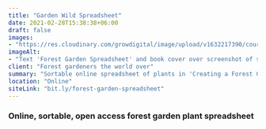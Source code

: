 ```yaml
---
title: "Garden Wild Spreadsheet"
date: 2021-02-28T15:38:38+06:00
draft: false
images: 
- "https://res.cloudinary.com/growdigital/image/upload/v1632217390/course/Spreadsheet_banner.jpg"
imageAlt: 
- "Text 'Forest Garden Spreadsheet' and book cover over screenshot of spreadsheet"
client: "Forest gardeners the world over"
summary: "Sortable online spreadsheet of plants in 'Creating a Forest Garden'"
location: "Online"
siteLink: "bit.ly/forest-garden-spreadsheet"
---
```


### Online, sortable, open access forest garden plant spreadsheet
          
